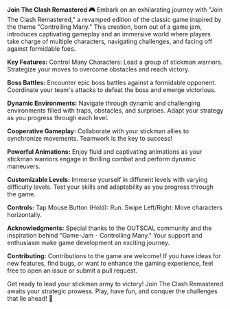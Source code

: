 **Join The Clash Remastered 🎮**
Embark on an exhilarating journey with "Join The Clash Remastered," a revamped edition of the classic game inspired by the theme "Controlling Many." This creation, born out of a game jam, introduces captivating gameplay and an immersive world where players take charge of multiple characters, navigating challenges, and facing off against formidable foes.

**Key Features:**
Control Many Characters:
Lead a group of stickman warriors. Strategize your moves to overcome obstacles and reach victory.

**Boss Battles:**
Encounter epic boss battles against a formidable opponent. Coordinate your team's attacks to defeat the boss and emerge victorious.

**Dynamic Environments:**
Navigate through dynamic and challenging environments filled with traps, obstacles, and surprises. Adapt your strategy as you progress through each level.

**Cooperative Gameplay:**
Collaborate with your stickman allies to synchronize movements. Teamwork is the key to success!

**Powerful Animations:**
Enjoy fluid and captivating animations as your stickman warriors engage in thrilling combat and perform dynamic maneuvers.

**Customizable Levels:**
Immerse yourself in different levels with varying difficulty levels. Test your skills and adaptability as you progress through the game.

**Controls:**
Tap Mouse Button (Hold): Run.
Swipe Left/Right: Move characters horizontally.

**Acknowledgments:**
Special thanks to the OUTSCAL community and the inspiration behind "Game-Jam - Controlling Many." Your support and enthusiasm make game development an exciting journey.

**Contributing:**
Contributions to the game are welcome! If you have ideas for new features, find bugs, or want to enhance the gaming experience, feel free to open an issue or submit a pull request.

Get ready to lead your stickman army to victory! Join The Clash Remastered awaits your strategic prowess. Play, have fun, and conquer the challenges that lie ahead! 🚀

